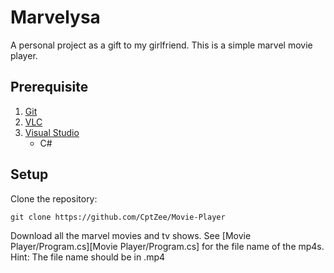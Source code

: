 # Marvelysa

A personal project as a gift to my girlfriend. This is a simple marvel movie player.

## Prerequisite

1. [Git](https://git-scm.com/downloads)
2. [VLC](https://www.videolan.org/vlc/download-windows.html)
3. [Visual Studio](https://code.visualstudio.com)
	- C#

## Setup

Clone the repository:

```
git clone https://github.com/CptZee/Movie-Player
```

Download all the marvel movies and tv shows. 
See [Movie Player/Program.cs][Movie Player/Program.cs] for the file name of the mp4s. Hint: The file name should be in <EntryNumber>.mp4
